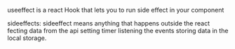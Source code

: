 useeffect is  a react Hook that lets you  to run side effect in your component

sideeffects: sideeffect means anything that happens outside the react 
    fecting data from the api
    setting timer 
    listening the events
    storing data in the local storage.

    